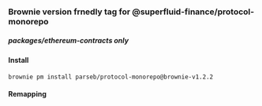 ### Brownie version frnedly tag for @superfluid-finance/protocol-monorepo
##### packages/ethereum-contracts only

#### Install

`brownie pm install parseb/protocol-monorepo@brownie-v1.2.2`

#### Remapping

